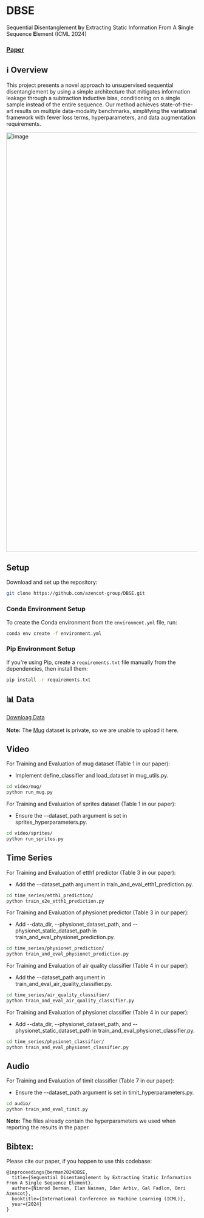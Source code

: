 # DBSE
Sequential **D**isentanglement **b**y Extracting Static Information From A **S**ingle Sequence **E**lement (ICML 2024)

### [Paper](https://arxiv.org/pdf/2406.18131)

## ℹ️ Overview
This project presents a novel approach to unsupervised sequential disentanglement by using a simple architecture that mitigates information leakage through a subtraction inductive bias, conditioning on a single sample instead of the entire sequence. Our method achieves state-of-the-art results on multiple data-modality benchmarks, simplifying the variational framework with fewer loss terms, hyperparameters, and data augmentation requirements.

<img width="1105" alt="image" src="https://github.com/user-attachments/assets/e4133951-1767-4de2-bea2-7ddeb78720d7">

## Setup
Download and set up the repository:
```bash
git clone https://github.com/azencot-group/DBSE.git
```

### Conda Environment Setup
To create the Conda environment from the `environment.yml` file, run:
```bash
conda env create -f environment.yml
```

### Pip Environment Setup
If you're using Pip, create a `requirements.txt` file manually from the dependencies, then install them:
```bash
pip install -r requirements.txt
```

## 📊 Data
[Downloag Data](https://drive.google.com/drive/folders/1bzECwhWXtCrgwOHBzcIlCMVYLr6OGi56?usp=sharing)<br><br>
<b>Note:</b> The [Mug](https://www.researchgate.net/publication/224187946_The_MUG_facial_expression_database) dataset is private, so we are unable to upload it here.

## Video

For Training and Evaluation of mug dataset (Table 1 in our paper):
- Implement define_classifier and load_dataset in mug_utils.py.
```bash
cd video/mug/
python run_mug.py
```

For Training and Evaluation of sprites dataset (Table 1 in our paper):
- Ensure the --dataset_path argument is set in sprites_hyperparameters.py.

```bash
cd video/sprites/
python run_sprites.py
```

## Time Series

For Training and Evaluation of etth1 predictor (Table 3 in our paper):
- Add the --dataset_path argument in train_and_eval_etth1_prediction.py.
```bash
cd time_series/etth1_prediction/
python train_e2e_etth1_prediction.py
```

For Training and Evaluation of physionet predictor (Table 3 in our paper):
- Add --data_dir, --physionet_dataset_path, and --physionet_static_dataset_path in train_and_eval_physionet_prediction.py.
```bash
cd time_series/physionet_prediction/
python train_and_eval_physionet_prediction.py
```

For Training and Evaluation of air quality classifier (Table 4 in our paper):
- Add the --dataset_path argument in train_and_eval_air_quality_classifier.py.
```bash
cd time_series/air_quality_classifier/
python train_and_eval_air_quality_classifier.py
```

For Training and Evaluation of physionet classifier (Table 4 in our paper):
- Add --data_dir, --physionet_dataset_path, and --physionet_static_dataset_path in train_and_eval_physionet_classifier.py.
```bash
cd time_series/physionet_classifier/
python train_and_eval_physionet_classifier.py
```
## Audio

For Training and Evaluation of timit classifier (Table 7 in our paper):
- Ensure the --dataset_path argument is set in timit_hyperparameters.py.
```bash
cd audio/
python train_and_eval_timit.py
```

<b>Note:</b> The files already contain the hyperparameters we used when reporting the results in the paper.


## Bibtex:
Please cite our paper, if you happen to use this codebase:

```
@inproceedings{berman2024DBSE,
  title={Sequential Disentanglement by Extracting Static Information From A Single Sequence Element},
  author={Nimrod Berman, Ilan Naiman, Idan Arbiv, Gal Fadlon, Omri Azencot},
  booktitle={International Conference on Machine Learning (ICML)},
  year={2024}
}
```
